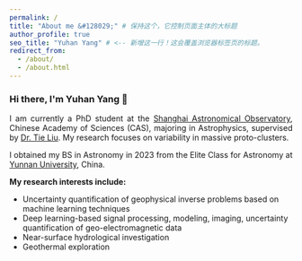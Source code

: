 ```yaml
---
permalink: /
title: "About me &#128029;" # 保持这个，它控制页面主体的大标题
author_profile: true
seo_title: "Yuhan Yang" # <-- 新增这一行！这会覆盖浏览器标签页的标题。
redirect_from: 
  - /about/
  - /about.html
---
```



<h3>Hi there, I'm Yuhan Yang &#128075;</h3>
<p align="justify">
I am currently a PhD student at the 
<a href="https://english.shao.ac.cn/" target="_blank" rel="noopener noreferrer">Shanghai Astronomical Observatory</a>, 
Chinese Academy of Sciences (CAS), majoring in Astrophysics, supervised by 
<a href="https://scholar.google.com/citations?hl=en&user=9jmhWdcAAAAJ&view_op=list_works" target="_blank" rel="noopener noreferrer">Dr. Tie Liu</a>. 
My research focuses on variability in massive proto-clusters.
</p>

<p align="justify">
I obtained my BS in Astronomy in 2023 from the Elite Class for Astronomy at 
<a href="http://english.ynu.edu.cn/" target="_blank" rel="noopener noreferrer">Yunnan University</a>, China.
</p>

<p align = "justify"> 
<strong>My research interests include:</strong>
</p>
  
<ul>
<li>Uncertainty quantification of geophysical inverse problems based on machine learning techniques</li>
<li>Deep learning-based signal processing, modeling, imaging, uncertainty quantification of geo-electromagnetic data</li>
<li>Near-surface hydrological investigation</li>
<li>Geothermal exploration</li>
</ul>
